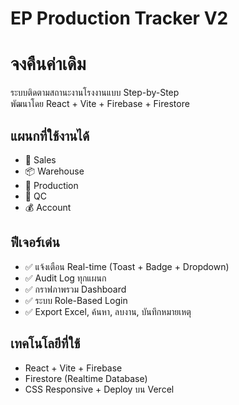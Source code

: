 # EP Production Tracker V2
# จงคืนค่าเดิม

ระบบติดตามสถานะงานโรงงานแบบ Step-by-Step  
พัฒนาโดย React + Vite + Firebase + Firestore  

## แผนกที่ใช้งานได้
- 📝 Sales
- 📦 Warehouse
- 🧪 Production
- 🧬 QC
- 💰 Account

## ฟีเจอร์เด่น
- ✅ แจ้งเตือน Real-time (Toast + Badge + Dropdown)
- ✅ Audit Log ทุกแผนก
- ✅ กราฟภาพรวม Dashboard
- ✅ ระบบ Role-Based Login
- ✅ Export Excel, ค้นหา, ลบงาน, บันทึกหมายเหตุ

## เทคโนโลยีที่ใช้
- React + Vite + Firebase
- Firestore (Realtime Database)
- CSS Responsive + Deploy บน Vercel
